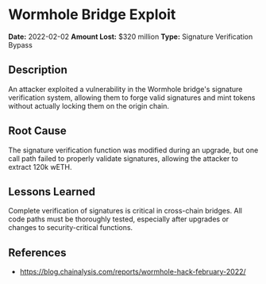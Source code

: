 # Wormhole Bridge Exploit

**Date:** 2022-02-02
**Amount Lost:** $320 million
**Type:** Signature Verification Bypass

## Description

An attacker exploited a vulnerability in the Wormhole bridge's signature verification system, allowing them to forge valid signatures and mint tokens without actually locking them on the origin chain.

## Root Cause

The signature verification function was modified during an upgrade, but one call path failed to properly validate signatures, allowing the attacker to extract 120k wETH.

## Lessons Learned

Complete verification of signatures is critical in cross-chain bridges. All code paths must be thoroughly tested, especially after upgrades or changes to security-critical functions.

## References

- https://blog.chainalysis.com/reports/wormhole-hack-february-2022/
